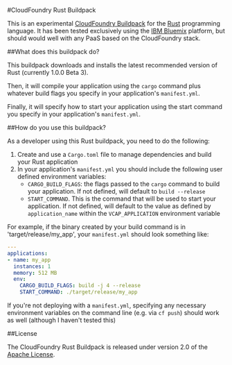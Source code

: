 #CloudFoundry Rust Buildpack

This is an experimental [CloudFoundry
Buildpack](http://docs.cloudfoundry.org/buildpacks/) for the
[Rust](https://rust-lang.org) programming language. It has been tested
exclusively using the [IBM Bluemix](https://console.ng.bluemix.net/) platform,
but should would well with any PaaS based on the CloudFoundry stack.

##What does this buildpack do?

This buildpack downloads and installs the latest recommended version of Rust
(currently 1.0.0 Beta 3).

Then, it will compile your application using the `cargo` command plus whatever
build flags you specify in your application's `manifest.yml`.

Finally, it will specify how to start your application using the start command
you specify in your application's `manifest.yml`.

##How do you use this buildpack?

As a developer using this Rust buildpack, you need to do the following:

1. Create and use a `Cargo.toml` file to manage dependencies and build your
   Rust application
2. In your application's `manifest.yml` you should include the following
   user defined environment variables:
     - `CARGO_BUILD_FLAGS`: the flags passed to the `cargo` command to build your
       application. If not defined, will default to `build --release`
     - `START_COMMAND`. This is the command that will be used to start your
       application. If not defined, will default to the value as defined by
       `application_name` within the `VCAP_APPLICATION` environment variable

For example, if the binary created by your build command is in
'target/release/my_app', your `manifest.yml` should look something like:

``` yaml
---
applications:
- name: my_app
  instances: 1
  memory: 512 MB
  env:
    CARGO_BUILD_FLAGS: build -j 4 --release
    START_COMMAND: ./target/release/my_app
```
If you're not deploying with a `manifest.yml`, specifying any necessary
environment variables on the command line (e.g. via `cf push`) should work
as well (although I haven't tested this)

##License

The CloudFoundry Rust Buildpack is released under version 2.0 of the [Apache
License](http://www.apache.org/licenses/LICENSE-2.0).
